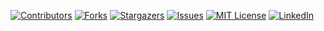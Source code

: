 [![Contributors][contributors-shield]][contributors-url]
[![Forks][forks-shield]][forks-url]
[![Stargazers][stars-shield]][stars-url]
[![Issues][issues-shield]][issues-url]
[![MIT License][license-shield]][license-url]
[![LinkedIn][linkedin-shield]][linkedin-url]



<!-- MARKDOWN LINKS & IMAGES -->
<!-- https://www.markdownguide.org/basic-syntax/#reference-style-links -->
[contributors-shield]: https://img.shields.io/github/contributors/jdcyph3r/badgerepo?color=845EC2&style=for-the-badge
[contributors-url]: https://github.com/jdcyph3r/repo_name/graphs/contributors
[forks-shield]: https://img.shields.io/github/forks/jdcyph3r/repo_name.svg?color=845EC2&style=for-the-badge
[forks-url]: https://github.com/jdcyph3r/repo_name/network/members
[stars-shield]: https://img.shields.io/github/stars/jdcyph3r/badgerepo.svg?color=845EC2&style=for-the-badge
[stars-url]: https://github.com/jdcyph3r/repo_name/stargazers
[issues-shield]: https://img.shields.io/github/issues/jdcyph3r/badgerepo.svg?color=845EC2&style=for-the-badge
[issues-url]: https://github.com/jdcyph3r/badgerepo/issues
[license-shield]: https://img.shields.io/github/license/jdcyph3r/badgerepo.svg?color=845EC2&style=for-the-badge
[license-url]: https://github.com/jdcyph3r/badgerepo/blob/master/LICENSE.txt
[linkedin-shield]: https://img.shields.io/badge/-LinkedIn-black.svg?color=845EC2&style=for-the-badge&logo=linkedin&colorB=555
[linkedin-url]: https://linkedin.com/in/linkedin_username
[product-screenshot]: images/screenshot.png
